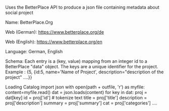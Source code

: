 Uses the BetterPlace API to  produce a json file containing metadata about social project


Name: BetterPlace.Org

Web (German): https://www.betterplace.org/de

Web (English): https://www.betterplace.org/en


Language: German, English

Schema:
Each entry is a (key, value) mapping from an integer id to a BetterPlace "data" object. The keys are a unique identifier for the project.
Example : {5, {id:5, name='Name of Project', description="description of the project" ....}}

Loading Catalog
 import json
 with open(path + outfile, 'r') as myfile:
       content=myfile.read()
    dat = json.loads(content)
    for key in dat:
        proj = dat[key]
        id = proj['id']
        # tokenize text
        title = proj['title']
        description = proj['description']
        summary = proj['summary']
        cat = proj['categories']
         ....